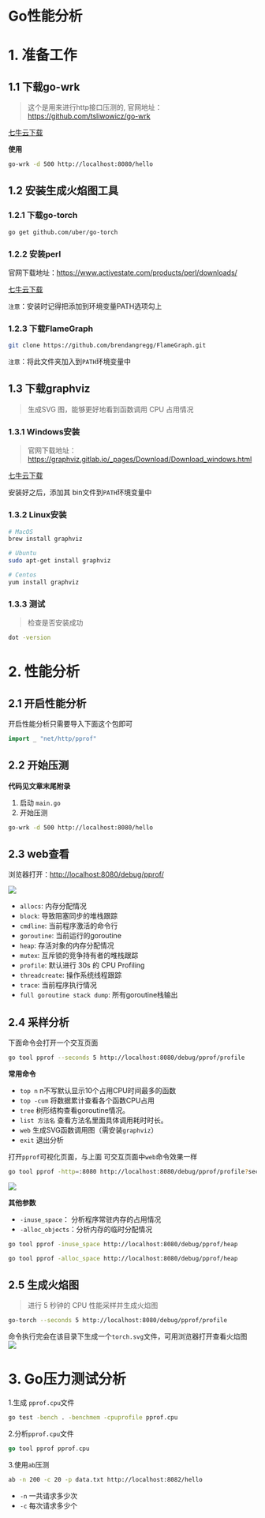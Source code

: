 # Go性能分析

# 1. 准备工作
## 1.1 下载go-wrk
>  这个是用来进行http接口压测的,
>  官网地址：https://github.com/tsliwowicz/go-wrk
>
[七牛云下载](http://store.pibigstar.com/go-wrk.exe)

**使用**
```bash
go-wrk -d 500 http://localhost:8080/hello
```

## 1.2 安装生成火焰图工具
### 1.2.1 下载go-torch
```bash
go get github.com/uber/go-torch
```
### 1.2.2 安装perl
官网下载地址：https://www.activestate.com/products/perl/downloads/

[七牛云下载](http://store.pibigstar.com/ActivePerl-5.28.1.0000-MSWin32-x64-92425271.msi)

`注意`：安装时记得把添加到环境变量PATH选项勾上
### 1.2.3 下载FlameGraph
```bash
git clone https://github.com/brendangregg/FlameGraph.git
```
`注意`：将此文件夹加入到`PATH`环境变量中

## 1.3 下载graphviz
> 生成SVG 图，能够更好地看到函数调用 CPU 占用情况
### 1.3.1 Windows安装

> 官网下载地址：https://graphviz.gitlab.io/_pages/Download/Download_windows.html

[七牛云下载](http://store.pibigstar.com/graphviz-2.38.msi)

安装好之后，添加其 bin文件到`PATH`环境变量中

### 1.3.2 Linux安装
```bash
# MacOS
brew install graphviz

# Ubuntu
sudo apt-get install graphviz

# Centos
yum install graphviz
```
### 1.3.3 测试
> 检查是否安装成功
```bash
dot -version
```

# 2. 性能分析
## 2.1 开启性能分析
开启性能分析只需要导入下面这个包即可
```go
import _ "net/http/pprof"
```


## 2.2 开始压测
**代码见文章末尾附录**
1. 启动 `main.go`
2. 开始压测
```bash
go-wrk -d 500 http://localhost:8080/hello
```

## 2.3 web查看
浏览器打开：[http://localhost:8080/debug/pprof/](http://localhost:8080/debug/pprof/)

![](https://img-blog.csdnimg.cn/20191104171603929.png?x-oss-process=image/watermark,type_ZmFuZ3poZW5naGVpdGk,shadow_10,text_aHR0cHM6Ly9ibG9nLmNzZG4ubmV0L2p1bm1veGk=,size_16,color_FFFFFF,t_70)
- `allocs`: 内存分配情况
- `block`: 导致阻塞同步的堆栈跟踪
- `cmdline`: 当前程序激活的命令行
- `goroutine`: 当前运行的goroutine
- `heap`: 存活对象的内存分配情况
- `mutex`: 互斥锁的竞争持有者的堆栈跟踪
- `profile`: 默认进行 30s 的 CPU Profiling
- `threadcreate`:  操作系统线程跟踪
- `trace`: 当前程序执行情况
- `full goroutine stack dump`: 所有goroutine栈输出
## 2.4 采样分析
下面命令会打开一个交互页面
```bash
go tool pprof --seconds 5 http://localhost:8080/debug/pprof/profile
```
**常用命令**
- `top n`  n不写默认显示10个占用CPU时间最多的函数
- `top -cum` 将数据累计查看各个函数CPU占用
- `tree` 树形结构查看goroutine情况。
- `list 方法名` 查看方法名里面具体调用耗时时长。
- `web` 生成SVG函数调用图（需安装`graphviz`）
- `exit` 退出分析

打开`pprof`可视化页面，与上面 可交互页面中`web`命令效果一样
```bash
go tool pprof -http=:8080 http://localhost:8080/debug/pprof/profile?seconds=60
```
![](https://img-blog.csdnimg.cn/20191104181816875.png?x-oss-process=image/watermark,type_ZmFuZ3poZW5naGVpdGk,shadow_10,text_aHR0cHM6Ly9ibG9nLmNzZG4ubmV0L2p1bm1veGk=,size_16,color_FFFFFF,t_70)

**其他参数**
- `-inuse_space`： 分析程序常驻内存的占用情况
- `-alloc_objects`：分析内存的临时分配情况

```bash
go tool pprof -inuse_space http://localhost:8080/debug/pprof/heap

go tool pprof -alloc_space http://localhost:8080/debug/pprof/heap
```

## 2.5 生成火焰图
> 进行 5 秒钟的 CPU 性能采样并生成火焰图
```bash
go-torch --seconds 5 http://localhost:8080/debug/pprof/profile
```
命令执行完会在该目录下生成一个`torch.svg`文件，可用浏览器打开查看火焰图
![](https://img-blog.csdnimg.cn/2019110417565173.png?x-oss-process=image/watermark,type_ZmFuZ3poZW5naGVpdGk,shadow_10,text_aHR0cHM6Ly9ibG9nLmNzZG4ubmV0L2p1bm1veGk=,size_16,color_FFFFFF,t_70)
# 3. Go压力测试分析
1.生成 `pprof.cpu`文件
```bash
go test -bench . -benchmem -cpuprofile pprof.cpu
```
2.分析`pprof.cpu`文件
```go
go tool pprof pprof.cpu
```

3.使用`ab`压测
```bash
ab -n 200 -c 20 -p data.txt http://localhost:8082/hello 
```
- `-n` 一共请求多少次
- `-c` 每次请求多少个